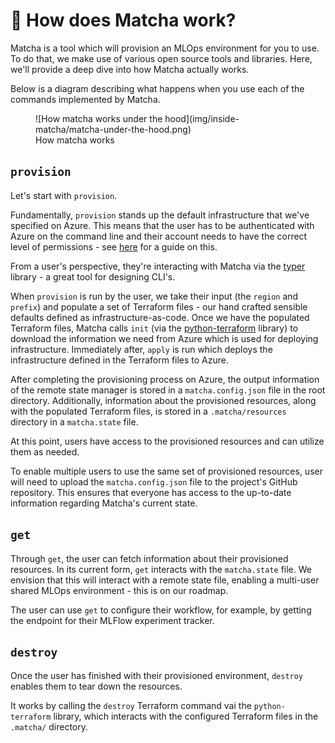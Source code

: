 # :thinking: How does Matcha work?

Matcha is a tool which will provision an MLOps environment for you to use. To do that, we make use of various open source tools and libraries. Here, we'll provide a deep dive into how Matcha actually works.

Below is a diagram describing what happens when you use each of the commands implemented by Matcha.

<figure markdown>
  ![How matcha works under the hood](img/inside-matcha/matcha-under-the-hood.png)
  <figcaption>How matcha works</figcaption>
</figure>

## `provision`

Let's start with `provision`.

Fundamentally, `provision` stands up the default infrastructure that we've specified on Azure. This means that the user has to be authenticated with Azure on the command line and their account needs to have the correct level of permissions - see [here](azure-permissions.md) for a guide on this.

From a user's perspective, they're interacting with Matcha via the [typer](https://typer.tiangolo.com/) library - a great tool for designing CLI's.

When `provision` is run by the user, we take their input (the `region` and `prefix`) and populate a set of Terraform files - our hand crafted sensible defaults defined as infrastructure-as-code. Once we have the populated Terraform files, Matcha calls `init` (via the [python-terraform](https://github.com/beelit94/python-terraform) library) to download the information we need from Azure which is used for deploying infrastructure. Immediately after, `apply` is run which deploys the infrastructure defined in the Terraform files to Azure.

After completing the provisioning process on Azure, the output information of the remote state manager is stored in a `matcha.config.json` file in the root directory. Additionally, information about the provisioned resources, along with the populated Terraform files, is stored in a `.matcha/resources` directory in a `matcha.state` file.

At this point, users have access to the provisioned resources and can utilize them as needed.

To enable multiple users to use the same set of provisioned resources, user will need to upload the `matcha.config.json` file to the project's GitHub repository. This ensures that everyone has access to the up-to-date information regarding Matcha's current state.

## `get`

Through `get`, the user can fetch information about their provisioned resources. In its current form, `get` interacts with the `matcha.state` file. We envision that this will interact with a remote state file, enabling a multi-user shared MLOps environment - this is on our roadmap.

The user can use `get` to configure their workflow, for example, by getting the endpoint for their MLFlow experiment tracker.

## `destroy`

Once the user has finished with their provisioned environment, `destroy` enables them to tear down the resources.

It works by calling the `destroy` Terraform command vai the `python-terraform` library, which interacts with the configured Terraform files in the `.matcha/` directory.
